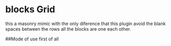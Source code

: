 # blocks Grid

this a masonry mimic with the only diference  that this plugin avoid the blank spaces between the rows all the blocks are one each other.

##Mode of use
first of all 
